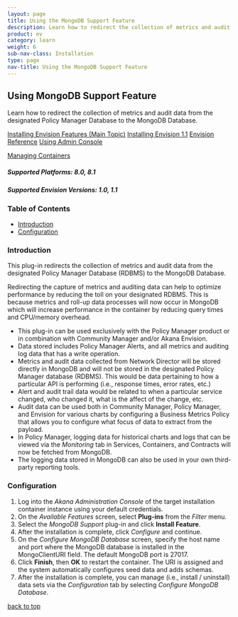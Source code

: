 ```yaml
---
layout: page
title: Using the MongoDB Support Feature
description: Learn how to redirect the collection of metrics and audit data from the designated Policy Manager Database to the MongoDB Database.
product: ev
category: learn
weight:	6
sub-nav-class: Installation
type: page
nav-title: Using the MongoDB Support Feature
---
```


## Using MongoDB Support Feature
Learn how to redirect the collection of metrics and audit data from the designated Policy Manager Database to the MongoDB Database.

<a href="../envision_install/installing_envision_features.html" class="button secondary">Installing Envision Features (Main Topic)</a> 
<a href="../envision_install/installing_envision_v11.html" class="button secondary">Installing Envision 1.1</a> <a href="../envision_reference/env_toc.html" class="button secondary">Envision Reference</a> <a href="using_admin_console.htm" class="button secondary">Using Admin Console</a> <p></p><a href="../container_management/container_management.htm" class="button secondary">Managing Containers</a><p></p>

<h5 class="stamp">Supported Platforms: 8.0, 8.1</h5> <h5 class="stamp">Supported Envision Versions: 1.0, 1.1</h5>


  <div class = "divider1"></div>

### Table of Contents
<div id="toc-marker"></div>

* [Introduction](#introduction)
* [Configuration](#configuration)

<div class = "divider1"></div>

### Introduction

This plug-in redirects the collection of metrics and audit data from the designated Policy Manager Database (RDBMS) to the MongoDB Database. 

Redirecting the capture of metrics and auditing data can help to optimize performance by reducing the toll on your designated RDBMS. This is because metrics and roll-up data processes will now occur in MongoDB which will increase performance in the container by reducing query times and CPU/memory overhead.

* This plug-in can be used exclusively with the Policy Manager product or in combination with Community Manager and/or Akana Envision. 
* Data stored includes Policy Manager Alerts, and all metrics and auditing log data that has a write operation. 
* Metrics and audit data collected from Network Director will be stored directly in MongoDB and will not be stored in the designated Policy Manager database (RDBMS). This would be data pertaining to how a particular API is performing (i.e., response times, error rates, etc.)
* Alert and audit trail data would be related to when a particular service changed, who changed it, what is the affect of the change, etc.
* Audit data can be used both in Community Manager, Policy Manager, and Envision for various charts by configuring a Business Metrics Policy that allows you to configure what focus of data to extract from the payload. 
* In Policy Manager, logging data for historical charts and logs that can be viewed via the *Monitoring* tab in Services, Containers, and Contracts will now be fetched from MongoDB. 
* The logging data stored in MongoDB can also be used in your own third-party reporting tools. 

### Configuration

1. Log into the *Akana Administration Console* of the target installation container instance using your default credentials.
2. On the *Available Features* screen, select **Plug-ins** from the *Filter* menu. 
3. Select the *MongoDB Support* plug-in and click **Install Feature**.
4. After the installation is complete, click *Configure* and continue.
5. On the *Configure MongoDB Database* screen, specify the host name and port where the MongoDB database is installed in the MongoClientURI field. The default MongoDB port is 27017. 
6. Click **Finish**, then **OK** to restart the container. The URI is assigned and the system automatically configures seed data and adds schemas. 
7. After the installation is complete, you can manage (i.e., install / uninstall) data sets via the *Configuration* tab by selecting *Configure MongoDB Database*.

<p><a href="#top">back to top</a></p>


